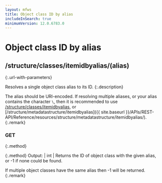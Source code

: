 ```yaml
---
layout: mfws
title: Object class ID by alias
includeInSearch: true
minimumVersion: 12.0.6783.0
---
```


# Object class ID by alias

## /structure/classes/itemidbyalias/(alias)
{:.url-with-parameters}

Resolves a single object class alias to its ID.
{:.description}

The alias should be URI-encoded.  If resolving multiple aliases, or your alias contains the character `\`, then it is recommended to use [/structure/classes/itemidbyalias](../), or [/structure/metadatastructure/itemidbyalias]({{ site.baseurl }}/APIs/REST-API/Reference/resources/structure/metadatastructure/itemidbyalias/).
{:.remark}

### GET
{:.method}

{:.method}
Output: | int
| Returns the ID of object class with the given alias, or -1 if none could be found.

If multiple object classes have the same alias then -1 will be returned.
{:.remark}